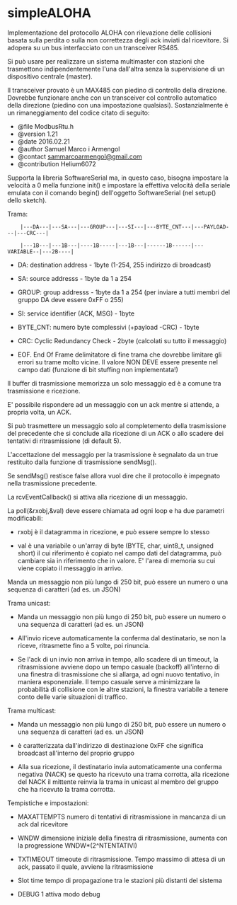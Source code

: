 # simpleALOHA
Implementazione del protocollo ALOHA con rilevazione delle collisioni basata sulla perdita o sulla non correttezza degli ack inviati dal ricevitore. Si adopera su un bus interfacciato con un transceiver RS485. 

Si può usare per realizzare un sistema multimaster con stazioni che trasmettono indipendentemente l'una dall'altra senza la supervisione di un dispositivo centrale (master).

Il transceiver provato è un MAX485 con piedino di controllo della direzione. Dovrebbe funzionare anche con un transceiver col controllo automatico della direzione (piedino con una impostazione qualsiasi).
Sostanzialmente è un rimaneggiamento del codice citato di seguito:
 * @file 	ModbusRtu.h
 * @version     1.21
 * @date        2016.02.21
 * @author 	Samuel Marco i Armengol
 * @contact     sammarcoarmengol@gmail.com
 * @contribution Helium6072
 
Supporta la libreria SoftwareSerial ma, in questo caso, bisogna impostare la velocità a 0 mella funzione init() e impostare la effettiva velocità della seriale emulata con il comando begin() dell'oggetto SoftwareSerial (nel setup() dello sketch).
 
 Trama: 
 
        |---DA---|---SA---|---GROUP---|---SI---|---BYTE_CNT---|---PAYLOAD---|---CRC---|
 
        |---1B---|---1B---|----1B-----|---1B---|------1B------|---VARIABLE--|---2B----|
 
 - DA: destination address - 1byte (1-254, 255 indirizzo di broadcast)
 
 - SA: source addresss - 1byte da 1 a 254
 
 - GROUP: group addresss - 1byte da 1 a 254 (per inviare a tutti membri del gruppo DA deve essere 0xFF o 255)
 
 - SI: service identifier (ACK, MSG) - 1byte
 
 - BYTE_CNT: numero byte complessivi (+payload -CRC) - 1byte
 
 - CRC: Cyclic Redundancy Check - 2byte (calcolati su tutto il messaggio)
 
  - EOF. End Of Frame delimitatore di fine trama che dovrebbe limitare gli errori su trame molto vicine. Il valore NON DEVE essere presente nel campo dati (funzione di bit stuffing non implementata!)
 
 Il buffer di trasmissione memorizza un solo messaggio ed è a comune tra trasmissione e ricezione. 
 
 E' possibile rispondere ad un messaggio con un ack mentre si attende, a propria volta, un ACK.
 
Si può trasmettere un messaggio solo al completemento della trasmissione del precedente che si conclude alla ricezione di un ACK o allo scadere dei tentativi di ritrasmissione (di default 5). 

L'accettazione del messaggio per la trasmissione è segnalato da un true restituito dalla funzione di trasmissione sendMsg(). 

Se sendMsg() restisce false allora vuol dire che il protocollo è impegnato nella trasmissione precedente.

La rcvEventCallback() si attiva alla ricezione di un messaggio.

La poll(&rxobj,&val) deve essere chiamata ad ogni loop e ha due parametri modificabili: 

- rxobj è il datagramma in ricezione, e può essere sempre lo stesso

- val è una variabile o un'array di byte (BYTE, char, uint8_t, unsigned short) il cui riferimento è copiato nel campo dati del datagramma, può cambiare sia in riferimento che in valore. E' l'area di memoria su cui viene copiato il messaggio in arrivo.

Manda un messaggio non più lungo di 250 bit, può essere un numero o una sequenza di caratteri (ad es. un JSON)

Trama unicast:

- Manda un messaggio non più lungo di 250 bit, può essere un numero o una sequenza di caratteri (ad es. un JSON)

- All'invio riceve automaticamente la conferma dal destinatario, se non la riceve, ritrasmette fino a 5 volte, poi rinuncia.

- Se l'ack di un invio non arriva in tempo, allo scadere di un timeout, la ritrasmissione avviene dopo un tempo casuale (backoff) all'interno di una finestra di trasmissione che si allarga, ad ogni nuovo tentativo, in maniera esponenziale. Il tempo casuale serve a minimizzare la probabilità di collisione con le altre stazioni, la finestra variabile a tenere conto delle varie situazioni di traffico.

Trama multicast:

- Manda un messaggio non più lungo di 250 bit, può essere un numero o una sequenza di caratteri (ad es. un JSON)

- è caratterizzata dall'indirizzo di destinazione 0xFF che significa broadcast all'interno del proprio gruppo

- Alla sua ricezione, il destinatario invia automaticamente una conferma negativa (NACK) se questo ha ricevuto una trama corrotta, alla ricezione del NACK il mittente reinvia la trama in unicast al membro del gruppo che ha ricevuto la trama corrotta.

Tempistiche e impostazioni:

- MAXATTEMPTS  	numero di tentativi di ritrasmissione in mancanza di un ack dal ricevitore

- WNDW    		dimensione iniziale della finestra di ritrasmissione, aumenta con la progressione WNDW*(2^NTENTATIVI)

- TXTIMEOUT 		timeoute di ritrasmissione. Tempo massimo di attesa di un ack, passato il quale, avviene la ritrasmissione

- Slot time tempo di propagazione tra le stazioni più distanti del sistema

- DEBUG  			1 attiva modo debug




